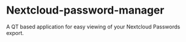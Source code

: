 # Nextcloud-password-manager
A QT based application for easy viewing of your Nextcloud Passwords export.
